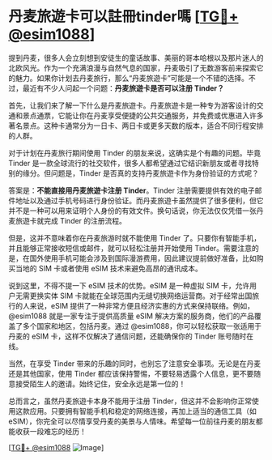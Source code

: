 # 丹麦旅遊卡可以註冊tinder嗎 [[TG💪+ @esim1088](https://t.me/s/esim1088)]

提到丹麦，很多人会立刻想到安徒生的童话故事、美丽的哥本哈根以及那片迷人的北欧风光。作为一个充满浪漫与自然气息的国家，丹麦吸引了无数游客前来探索它的魅力。如果你计划去丹麦旅行，那么“丹麦旅遊卡”可能是一个不错的选择。不过，最近有不少人问起一个问题：**丹麦旅遊卡是否可以注册 Tinder？**

首先，让我们来了解一下什么是丹麦旅遊卡。丹麦旅遊卡是一种专为游客设计的交通和景点通票，它能让你在丹麦享受便捷的公共交通服务，并免费或优惠进入许多著名景点。这种卡通常分为一日卡、两日卡或更多天数的版本，适合不同行程安排的人群。

对于计划在丹麦旅行期间使用 Tinder 的朋友来说，这确实是个有趣的问题。毕竟 Tinder 是一款全球流行的社交软件，很多人都希望通过它结识新朋友或者寻找特别的缘分。但问题是，Tinder 是否真的支持丹麦旅遊卡作为身份验证的方式呢？

答案是：**不能直接用丹麦旅遊卡注册 Tinder**。Tinder 注册需要提供有效的电子邮件地址以及通过手机号码进行身份验证。而丹麦旅遊卡虽然提供了很多便利，但它并不是一种可以用来证明个人身份的有效文件。换句话说，你无法仅仅凭借一张丹麦旅遊卡就完成 Tinder 的注册流程。

但是，这并不意味着你在丹麦旅游时就不能使用 Tinder 了。只要你有智能手机，并且能够正常接收短信或邮件，就可以轻松注册并开始使用 Tinder。需要注意的是，在国外使用手机可能会涉及到国际漫游费用，因此建议提前做好准备，比如购买当地的 SIM 卡或者使用 eSIM 技术来避免高昂的通讯成本。

说到这里，不得不提一下 eSIM 技术的优势。eSIM 是一种虚拟 SIM 卡，允许用户无需更换实体 SIM 卡就能在全球范围内无缝切换网络运营商。对于经常出国旅行的人来说，eSIM 提供了一种非常方便且经济实惠的方式来保持联络。例如，@esim1088 就是一家专注于提供高质量 eSIM 解决方案的服务商，他们的产品覆盖了多个国家和地区，包括丹麦。通过 @esim1088，你可以轻松获取一张适用于丹麦的 eSIM 卡，这样不仅解决了通信问题，还能确保你的 Tinder 账号随时在线。

当然，在享受 Tinder 带来的乐趣的同时，也别忘了注意安全事项。无论是在丹麦还是其他国家，使用 Tinder 都应该保持警惕，不要轻易透露个人信息，更不要随意接受陌生人的邀请。始终记住，安全永远是第一位的！

总而言之，虽然丹麦旅遊卡本身不能用于注册 Tinder，但这并不会影响你正常使用这款应用。只要拥有智能手机和稳定的网络连接，再加上适当的通信工具（如 eSIM），你完全可以尽情享受丹麦的美景与人情味。希望每一位前往丹麦的朋友都能收获一段难忘的经历！

[[TG💪+ @esim1088](https://t.me/s/esim1088) ![Image](https://i.postimg.cc/4NQfJmqS/Snipaste-2025-05-13-00-14-12.png)]